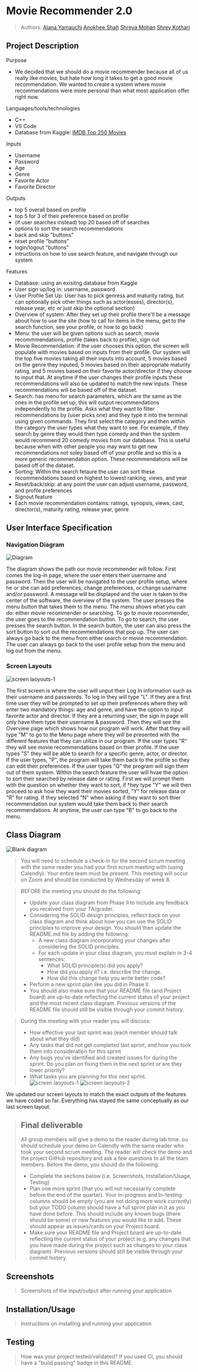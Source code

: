 # Movie Recommender 2.0
 
 > Authors: [Alana Yamauchi](https://github.com/ayama039) [Anokhee Shah](https://github.com/ashah174) [Shreya Mohan](https://github.com/shreyyaa123) [Shrey Kothari](https://github.com/ShreyGK6)

## Project Description
Purpose
-  We decided that we should do a movie recommender because all of us really like movies, but hate how long it takes to get a good movie recommendation. We wanted to create a system where movie recommendations were more personal than what most application offer right now.
  
Languages/tools/technologies
- C++
- VS Code
- Database from Kaggle: [IMDB Top 250 Movies](https://www.kaggle.com/datasets/karkavelrajaj/imdb-top-250-movies)
  
Inputs
- Username
- Password
- Age
- Genre
- Favorite Actor
- Favorite Director
  
Outputs
- top 5 overall based on profile 
- top 5 for 3 of their preference based on profile 
- (if user searches instead) top 20 based off of searches
- options to sort the search recommendations
- back and skip "buttons"
- reset profile "buttons"
- login/logout "buttons"
- intructions on how to use search feature, and navigate through our system
  
Features
- Database: using an exisitng database from Kaggle
- User sign up/log in: username, password
- User Profile Set Up: User has to pick genress and maturity rating, but can optionally pick other things such as actor(esses), director(s), release year, etc or just skip the optional section)
- Overview of system: After they set up their profile there'll be a message about how to use the site (how to call for items in the menu, get to the search function, see your profile, or how to go back)
- Menu: the user will be given options such as search, movie recommmendations, profile (takes back to profile), sign out
- Movie Recommendation: if the user chooses this option, the screen will populate with movies based on inputs from their profile. Our system will the top five movies taking all their inputs into account, 5 movies based on the genre they inputed, 5 movies based on their appropriate maturity rating, and 5 movies based on their favorite actor/director if they choose to input that. At anytime if the user changes their profile inputs these recommendations will also be updated to match the new inputs. These recommendations will be based off of the dataset. 
- Search: has menu for search parameters, which are the same as the ones in the profile set up, this will output recommendations independently to the profile. Asks what they want to filter recommendations by (user picks one) and they type it into the terminal using given commands. They first select the category and then within the category the user types what they want to see. For example, if they search by genre they would then type comedy and then the system would recommend 20 comedy movies from our database. This is useful because when with other people you may want to get new recommendations not soley based off of your profile and so this is a more generic recommendation option. These recommendations will be based off of the dataset.
- Sorting: Within the search fetaure the user can sort these recommendations based on highest to lowest ranking, views, and year
- Reset/back/skip: at any point the user can adjust username, password, and profile preferences
- Signout feature
- Each movie recommendation contains: ratings, synopsis, views, cast, director(s), maturity rating, release year, genre

## User Interface Specification

### Navigation Diagram

![Diagram](https://github.com/cs100/final-project-smoha095-ashah174-ayama039-skoth011/assets/146229303/9480a3c5-65d2-4925-aa29-83b0fa2cc985)

The diagram shows the path our movie recommender will follow. First comes the log-in page, where the user enters their username and password. Then the user will be navigated to the user profile setup, where he or she can add preferences, change preferences, or change username and/or password. A message will be displayed and the user is taken to the center of the software, the overview of the system. The user presses the menu button that takes them to the menu. The menu shows what you can do: either movie recommender or searching. To go to movie recommender, the user goes to the recommendation button. To go to search, the user presses the search button. In the search button, the user can also press the sort button to sort out the recommendations that pop up. The user can always go back to the menu from either search or movie recommendation. The user can always go back to the user profile setup from the menu and log out from the menu.

### Screen Layouts

![screen laoyouts-1](https://github.com/cs100/final-project-smoha095-ashah174-ayama039-skoth011/assets/35586951/492e8a3d-0ebe-48ec-8edd-f98fe6e9f81a)

The first screen is where the user will unput their Log In information such as their username and passwords. To log in they will type "L". If they are a first time user they will be prompted to set up their preferences where they will enter two mandatory things: age and genre, and have the option to input favorite actor and director. If they are a returning user, the sign in page will only have them type their username & password. Then they will see the Overview page which shows how our program will work. After that they will type "M" to go to the Menu page where they will be presented with the different features that they can utilize in our program. If the user types "R" they will see movie recommendations based on thier profile. If the user types "S" they will be able to search for a specific genre, actor, or director. If the user types, "P", the program will take them back to the profile so they can edit their preferences. If the user types "Q" the program will sign them out of them system. Within the search feature the user will hvae the option to sort their searched by release date or rating. First we will prompt them with the question on whether they want to sort, if †hey type "Y" we will then proceed to ask how they want their movies sorted, "Y" for release data or "R" for rating. If they selected "N" when asking if they want to sort thier recommendation our system would take them back to their search recommendations. At anytime, the user can type "B" to go back to the menu. 
## Class Diagram
![Blank diagram](https://github.com/cs100/final-project-smoha095-ashah174-ayama039-skoth011/assets/35586951/ade9bb45-0602-42e5-98ad-55ace76256dd)

 > You will need to schedule a check-in for the second scrum meeting with the same reader you had your first scrum meeting with (using Calendly). Your entire team must be present. This meeting will occur on Zoom and should be conducted by Wednesday of week 8.
 
 > BEFORE the meeting you should do the following:
 > * Update your class diagram from Phase II to include any feedback you received from your TA/grader.
 > * Considering the SOLID design principles, reflect back on your class diagram and think about how you can use the SOLID principles to improve your design. You should then update the README.md file by adding the following:
 >   * A new class diagram incorporating your changes after considering the SOLID principles.
 >   * For each update in your class diagram, you must explain in 3-4 sentences:
 >     * What SOLID principle(s) did you apply?
 >     * How did you apply it? i.e. describe the change.
 >     * How did this change help you write better code?
 > * Perform a new sprint plan like you did in Phase II.
 > * You should also make sure that your README file (and Project board) are up-to-date reflecting the current status of your project and the most recent class diagram. Previous versions of the README file should still be visible through your commit history.
 
> During the meeting with your reader you will discuss: 
 > * How effective your last sprint was (each member should talk about what they did)
 > * Any tasks that did not get completed last sprint, and how you took them into consideration for this sprint
 > * Any bugs you've identified and created issues for during the sprint. Do you plan on fixing them in the next sprint or are they lower priority?
 > * What tasks you are planning for this next sprint.
![screen laoyouts-1](https://github.com/cs100/final-project-smoha095-ashah174-ayama039-skoth011/assets/35586951/4d431e91-a25b-401c-9ddc-78729c57c0d3)
![screen laoyouts-2](https://github.com/cs100/final-project-smoha095-ashah174-ayama039-skoth011/assets/35586951/6519bef2-1ed1-4201-98d5-d396c7a9d225)

We updated our screen layouts to match the exact outputs of the features we have coded so far. Everything has stayed the same conceptually as our last screen layout. 
 
 > ## Final deliverable
 > All group members will give a demo to the reader during lab time. ou should schedule your demo on Calendly with the same reader who took your second scrum meeting. The reader will check the demo and the project GitHub repository and ask a few questions to all the team members. 
 > Before the demo, you should do the following:
 > * Complete the sections below (i.e. Screenshots, Installation/Usage, Testing)
 > * Plan one more sprint (that you will not necessarily complete before the end of the quarter). Your In-progress and In-testing columns should be empty (you are not doing more work currently) but your TODO column should have a full sprint plan in it as you have done before. This should include any known bugs (there should be some) or new features you would like to add. These should appear as issues/cards on your Project board.
 > * Make sure your README file and Project board are up-to-date reflecting the current status of your project (e.g. any changes that you have made during the project such as changes to your class diagram). Previous versions should still be visible through your commit history. 
 
 ## Screenshots
 > Screenshots of the input/output after running your application
 ## Installation/Usage
 > Instructions on installing and running your application
 ## Testing
 > How was your project tested/validated? If you used CI, you should have a "build passing" badge in this README.
 
